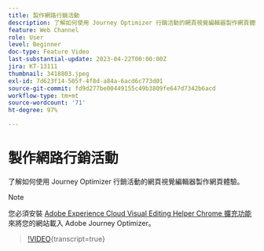 ```yaml
---
title: 製作網路行銷活動
description: 了解如何使用 Journey Optimizer 行銷活動的網頁視覺編輯器製作網頁體驗。
feature: Web Channel
role: User
level: Beginner
doc-type: Feature Video
last-substantial-update: 2023-04-22T00:00:00Z
jira: KT-13111
thumbnail: 3418803.jpeg
exl-id: 7d623f14-505f-4f8d-a84a-6acd6c773d01
source-git-commit: fd9d277be00449155c49b3809fe647d7342b6acd
workflow-type: tm+mt
source-wordcount: '71'
ht-degree: 97%

---
```


# 製作網路行銷活動

了解如何使用 Journey Optimizer 行銷活動的網頁視覺編輯器製作網頁體驗。

>[!NOTE]
> 您必須安裝 [Adobe Experience Cloud Visual Editing Helper Chrome 擴充功能](https://chrome.google.com/webstore/detail/adobe-experience-cloud-vi/kgmjjkfjacffaebgpkpcllakjifppnca)來將您的網站載入 Adobe Journey Optimizer。

>[!VIDEO](https://video.tv.adobe.com/v/3418803/?quality=12&learn=on){transcript=true}
